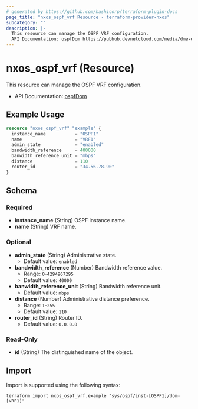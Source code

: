 ```yaml
---
# generated by https://github.com/hashicorp/terraform-plugin-docs
page_title: "nxos_ospf_vrf Resource - terraform-provider-nxos"
subcategory: ""
description: |-
  This resource can manage the OSPF VRF configuration.
  API Documentation: ospfDom https://pubhub.devnetcloud.com/media/dme-docs-10-2-2/docs/Routing%20and%20Forwarding/ospf:Dom/
---
```


# nxos_ospf_vrf (Resource)

This resource can manage the OSPF VRF configuration.

- API Documentation: [ospfDom](https://pubhub.devnetcloud.com/media/dme-docs-10-2-2/docs/Routing%20and%20Forwarding/ospf:Dom/)

## Example Usage

```terraform
resource "nxos_ospf_vrf" "example" {
  instance_name           = "OSPF1"
  name                    = "VRF1"
  admin_state             = "enabled"
  bandwidth_reference     = 400000
  banwidth_reference_unit = "mbps"
  distance                = 110
  router_id               = "34.56.78.90"
}
```

<!-- schema generated by tfplugindocs -->
## Schema

### Required

- **instance_name** (String) OSPF instance name.
- **name** (String) VRF name.

### Optional

- **admin_state** (String) Administrative state.
  - Default value: `enabled`
- **bandwidth_reference** (Number) Bandwidth reference value.
  - Range: `0`-`4294967295`
  - Default value: `40000`
- **banwidth_reference_unit** (String) Bandwidth reference unit.
  - Default value: `mbps`
- **distance** (Number) Administrative distance preference.
  - Range: `1`-`255`
  - Default value: `110`
- **router_id** (String) Router ID.
  - Default value: `0.0.0.0`

### Read-Only

- **id** (String) The distinguished name of the object.

## Import

Import is supported using the following syntax:

```shell
terraform import nxos_ospf_vrf.example "sys/ospf/inst-[OSPF1]/dom-[VRF1]"
```
